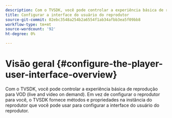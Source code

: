 ```yaml
---
description: Com o TVSDK, você pode controlar a experiência básica de reprodução para VOD (live and video on demand). Em vez de configurar o reprodutor para você, o TVSDK fornece métodos e propriedades na instância do reprodutor que você pode usar para configurar a interface do usuário do reprodutor.
title: Configurar a interface do usuário do reprodutor
source-git-commit: 02ebc3548a254b2a6554f1ab34afbb3ea5f09bb8
workflow-type: tm+mt
source-wordcount: '92'
ht-degree: 0%

---
```


# Visão geral {#configure-the-player-user-interface-overview}

Com o TVSDK, você pode controlar a experiência básica de reprodução para VOD (live and video on demand). Em vez de configurar o reprodutor para você, o TVSDK fornece métodos e propriedades na instância do reprodutor que você pode usar para configurar a interface do usuário do reprodutor.
